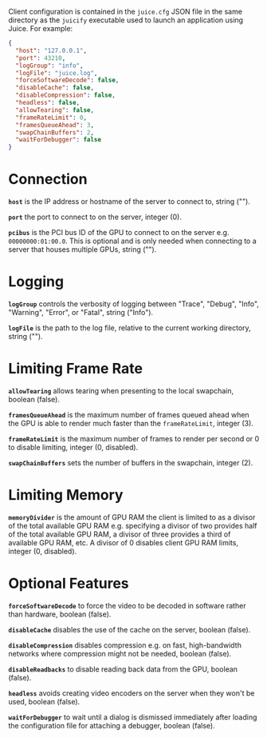 Client configuration is contained in the `juice.cfg` JSON file in the same directory as the `juicify` executable used to launch an application using Juice.  For example:

~~~json
{
  "host": "127.0.0.1",
  "port": 43210,
  "logGroup": "info",
  "logFile": "juice.log",
  "forceSoftwareDecode": false,
  "disableCache": false,
  "disableCompression": false,
  "headless": false,
  "allowTearing": false,
  "frameRateLimit": 0,
  "framesQueueAhead": 3,
  "swapChainBuffers": 2,
  "waitForDebugger": false
}
~~~

# Connection

**`host`** is the IP address or hostname of the server to connect to, string ("").

**`port`** the port to connect to on the server, integer (0).

**`pcibus`** is the PCI bus ID of the GPU to connect to on the server e.g. `00000000:01:00.0`.  This is optional and is only needed when connecting to a server that houses multiple GPUs, string ("").

# Logging

**`logGroup`** controls the verbosity of logging between "Trace", "Debug", "Info", "Warning", "Error", or "Fatal", string ("Info").

**`logFile`** is the path to the log file, relative to the current working directory, string ("").

# Limiting Frame Rate

**`allowTearing`** allows tearing when presenting to the local swapchain, boolean (false).

**`framesQueueAhead`** is the maximum number of frames queued ahead when the GPU is able to render much faster than the `frameRateLimit`, integer (3).

**`frameRateLimit`** is the maximum number of frames to render per second or 0 to disable limiting, integer (0, disabled).

**`swapChainBuffers`** sets the number of buffers in the swapchain, integer (2).

# Limiting Memory

**`memoryDivider`** is the amount of GPU RAM the client is limited to as a divisor of the total available GPU RAM e.g. specifying a divisor of two provides half of the total available GPU RAM, a divisor of three provides a third of available GPU RAM, etc.  A divisor of 0 disables client GPU RAM limits, integer (0, disabled).

# Optional Features

**`forceSoftwareDecode`** to force the video to be decoded in software rather than hardware, boolean (false).

**`disableCache`** disables the use of the cache on the server, boolean (false).

**`disableCompression`** disables compression e.g. on fast, high-bandwidth networks where compression might not be needed, boolean (false).

**`disableReadbacks`** to disable reading back data from the GPU, boolean (false).

**`headless`** avoids creating video encoders on the server when they won't be used, boolean (false).

**`waitForDebugger`** to wait until a dialog is dismissed immediately after loading the configuration file for attaching a debugger, boolean (false).
